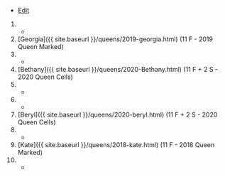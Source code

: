 * [Edit](https://github.com/joejcollins/rhapsody-angel/edit/master/_includes/apiary.md)

1. -
1. [Georgia]({{ site.baseurl }}/queens/2019-georgia.html) (11 F - 2019 Queen Marked)
1. -
1. [Bethany]({{ site.baseurl }}/queens/2020-Bethany.html) (11 F + 2 S - 2020 Queen Cells)
1. -
1. -
1. [Beryl]({{ site.baseurl }}/queens/2020-beryl.html) (11 F + 2 S - 2020 Queen Cells)
1. -
1. [Kate]({{ site.baseurl }}/queens/2018-kate.html) (11 F - 2018 Queen Marked)
1. -
